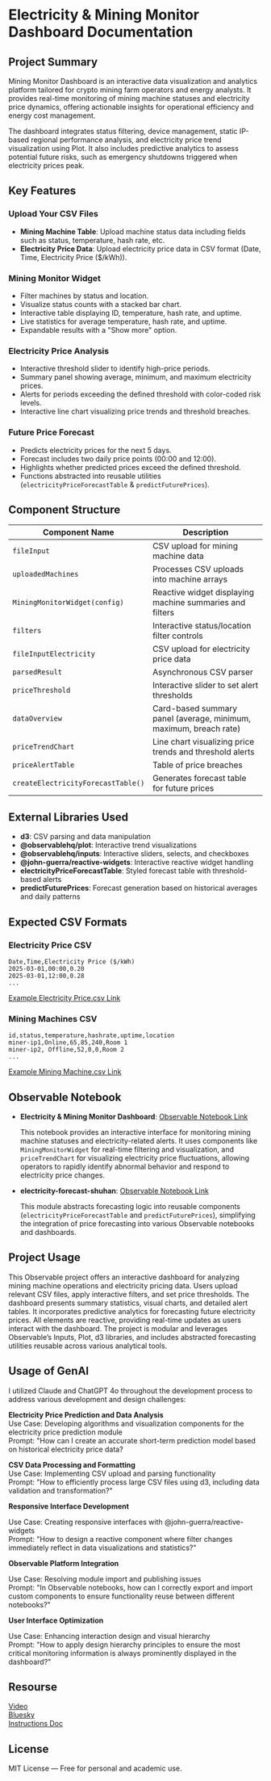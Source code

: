 # Electricity & Mining Monitor Dashboard Documentation

## Project Summary

Mining Monitor Dashboard is an interactive data visualization and analytics platform tailored for crypto mining farm operators and energy analysts. It provides real-time monitoring of mining machine statuses and electricity price dynamics, offering actionable insights for operational efficiency and energy cost management.

The dashboard integrates status filtering, device management, static IP-based regional performance analysis, and electricity price trend visualization using Plot. It also includes predictive analytics to assess potential future risks, such as emergency shutdowns triggered when electricity prices peak.

## Key Features

### Upload Your CSV Files

- **Mining Machine Table**: Upload machine status data including fields such as status, temperature, hash rate, etc.
- **Electricity Price Data**: Upload electricity price data in CSV format (Date, Time, Electricity Price ($/kWh)).

### Mining Monitor Widget

- Filter machines by status and location.
- Visualize status counts with a stacked bar chart.
- Interactive table displaying ID, temperature, hash rate, and uptime.
- Live statistics for average temperature, hash rate, and uptime.
- Expandable results with a "Show more" option.

### Electricity Price Analysis

- Interactive threshold slider to identify high-price periods.
- Summary panel showing average, minimum, and maximum electricity prices.
- Alerts for periods exceeding the defined threshold with color-coded risk levels.
- Interactive line chart visualizing price trends and threshold breaches.

### Future Price Forecast

- Predicts electricity prices for the next 5 days.
- Forecast includes two daily price points (00:00 and 12:00).
- Highlights whether predicted prices exceed the defined threshold.
- Functions abstracted into reusable utilities (`electricityPriceForecastTable` & `predictFuturePrices`).

## Component Structure

| Component Name | Description |
|----------------|-------------|
| `fileInput` | CSV upload for mining machine data |
| `uploadedMachines` | Processes CSV uploads into machine arrays |
| `MiningMonitorWidget(config)` | Reactive widget displaying machine summaries and filters |
| `filters` | Interactive status/location filter controls |
| `fileInputElectricity` | CSV upload for electricity price data |
| `parsedResult` | Asynchronous CSV parser |
| `priceThreshold` | Interactive slider to set alert thresholds |
| `dataOverview` | Card-based summary panel (average, minimum, maximum, breach rate) |
| `priceTrendChart` | Line chart visualizing price trends and threshold alerts |
| `priceAlertTable` | Table of price breaches |
| `createElectricityForecastTable()` | Generates forecast table for future prices |

## External Libraries Used

- **d3**: CSV parsing and data manipulation
- **@observablehq/plot**: Interactive trend visualizations
- **@observablehq/inputs**: Interactive sliders, selects, and checkboxes
- **@john-guerra/reactive-widgets**: Interactive reactive widget handling
- **electricityPriceForecastTable**: Styled forecast table with threshold-based alerts
- **predictFuturePrices**: Forecast generation based on historical averages and daily patterns

## Expected CSV Formats

### Electricity Price CSV

```
Date,Time,Electricity Price ($/kWh)
2025-03-01,00:00,0.20
2025-03-01,12:00,0.28
...
```
[Example Electricity Price.csv Link](https://github.com/hansama0902/Reactive-Programming_Electricity-Mining-Monitor-Dashboard-/blob/main/Example%20CSV/march_electricity_prices_sorted.csv)

### Mining Machines CSV

```
id,status,temperature,hashrate,uptime,location
miner-ip1,Online,65,85,240,Room 1
miner-ip2, Offline,52,0,0,Room 2
...
```
[Example Mining Machine.csv Link](https://github.com/hansama0902/Reactive-Programming_Electricity-Mining-Monitor-Dashboard-/blob/main/Example%20CSV/completed_mining_machine_table.csv)

## Observable Notebook

- **Electricity & Mining Monitor Dashboard**: [Observable Notebook Link](https://observablehq.com/d/17ad2f133c3f874a)
  
  This notebook provides an interactive interface for monitoring mining machine statuses and electricity-related alerts. It uses components like `MiningMonitorWidget` for real-time filtering and visualization, and `priceTrendChart` for visualizing electricity price fluctuations, allowing operators to rapidly identify abnormal behavior and respond to electricity price changes.

- **electricity-forecast-shuhan**: [Observable Notebook Link](https://observablehq.com/d/b8ad004b090ff363)

  This module abstracts forecasting logic into reusable components (`electricityPriceForecastTable` and `predictFuturePrices`), simplifying the integration of price forecasting into various Observable notebooks and dashboards.

## Project Usage

This Observable project offers an interactive dashboard for analyzing mining machine operations and electricity pricing data. Users upload relevant CSV files, apply interactive filters, and set price thresholds. The dashboard presents summary statistics, visual charts, and detailed alert tables. It incorporates predictive analytics for forecasting future electricity prices. All elements are reactive, providing real-time updates as users interact with the dashboard. The project is modular and leverages Observable’s Inputs, Plot, d3 libraries, and includes abstracted forecasting utilities reusable across various analytical tools.

## Usage of GenAI  

I utilized Claude and ChatGPT 4o throughout the development process to address various development and design challenges:  

**Electricity Price Prediction and Data Analysis**  
Use Case: Developing algorithms and visualization components for the electricity price prediction module  
Prompt: "How can I create an accurate short-term prediction model based on historical electricity price data?  

**CSV Data Processing and Formatting**  
Use Case: Implementing CSV upload and parsing functionality  
Prompt: "How to efficiently process large CSV files using d3, including data validation and transformation?"  

**Responsive Interface Development**  

Use Case: Creating responsive interfaces with @john-guerra/reactive-widgets  
Prompt: "How to design a reactive component where filter changes immediately reflect in data visualizations and statistics?"  

**Observable Platform Integration**  

Use Case: Resolving module import and publishing issues  
Prompt: "In Observable notebooks, how can I correctly export and import custom components to ensure functionality reuse between different notebooks?"  

**User Interface Optimization**  

Use Case: Enhancing interaction design and visual hierarchy  
Prompt: "How to apply design hierarchy principles to ensure the most critical monitoring information is always prominently displayed in the dashboard?" 

## Resourse
[Video](https://youtu.be/PCKML9DXrpU)  
[Bluesky](https://bsky.app/profile/shuhandong.bsky.social/post/3lneptncgec2x)  
[Instructions Doc](https://github.com/hansama0902/Reactive-Programming_Electricity-Mining-Monitor-Dashboard-/blob/main/Instructions%20Doc/Monitor%20Dashboard%20Documentation.pdf)  

## License

MIT License — Free for personal and academic use.
